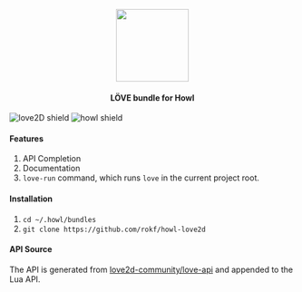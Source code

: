 <p align="center"><img src="https://love2d.org/style/logo.png" width="128"></p>
<h4 align="center">LÖVE bundle for Howl</h4>

![love2D shield](https://img.shields.io/badge/L%C3%96VE-v0.10.2-B1E3FA.svg) ![howl shield](https://img.shields.io/badge/Howl-master-4E63B5.svg)

#### Features
1. API Completion
2. Documentation
3. `love-run` command, which runs `love` in the current project root.

#### Installation
1. `cd ~/.howl/bundles`
2. `git clone https://github.com/rokf/howl-love2d`

#### API Source
The API is generated from [love2d-community/love-api](https://github.com/love2d-community/love-api) and appended to the Lua API.
